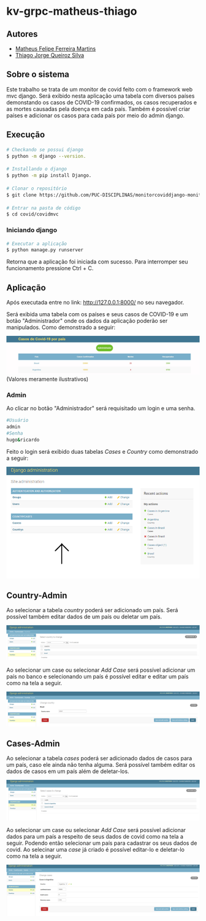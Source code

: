# kv-grpc-matheus-thiago
## Autores

* [Matheus Felipe Ferreira Martins](https://github.com/MatheusFFM)
* [Thiago Jorge Queiroz Silva](https://github.com/ThiagoQueirozSilva)

## Sobre o sistema

Este trabalho se trata de um monitor de covid feito com o framework web mvc django. Será exibido nesta aplicação uma tabela com diversos países demonstando
os casos de COVID-19 confirmados, os casos recuperados e as mortes causadas pela doença em cada país. Também é possível criar países e adicionar os casos para cada país
por meio do admin django.

## Execução

```bash
# Checkando se possui django
$ python -m django --version.

# Installando o django
$ python -m pip install Django.

# Clonar o repositório
$ git clone https://github.com/PUC-DISCIPLINAS/monitorcoviddjango-monitor-covid-matheus-thiago.git

# Entrar na pasta de código
$ cd covid/covidmvc
```

### Iniciando django

```bash
# Executar a aplicação
$ python manage.py runserver
```

Retorna que a aplicação foi iniciada com sucesso. Para interromper seu funcionamento pressione Ctrl + C.

## Aplicação
Após executada entre no link: http://127.0.0.1:8000/ no seu navegador.

Será exibida uma tabela com os países e seus casos de COVID-19 e um botão "Administrador" onde os dados da aplicação poderão ser manipulados. Como demonstrado a seguir: 

![Página principal](images/Tabeladjango.png "Página principal")
(Valores meramente ilustrativos)

### Admin
Ao clicar no botão "Administrador" será requisitado um login e uma senha.

```bash
#Usuário
admin
#Senha
hugo&ricardo
```

Feito o login será exibido duas tabelas _Cases_ e _Country_ como demonstrado a seguir:

![Página Admin](images/Admindjango.png "Página Admin")

## Country-Admin
Ao selecionar a tabela _country_ poderá ser adicionado um país. Será possível também editar dados de um país ou deletar um país.

![Countrys](images/Countrysdjango.png "Countrys")

Ao selecionar um case ou selecionar _Add Case_ será possível adicionar um país no banco e selecionando um país é possível editar e editar um país como na tela a seguir.

![Edit Country](images/EditCountrydjango.png "Edit Country")

## Cases-Admin
Ao selecionar a tabela _cases_ poderá ser adicionado dados de casos para um país, caso ele ainda não tenha alguma. Será possível também editar os dados de casos em um país além de deletar-los.

![Cases Admin](images/Casesdjango.png "Cases Admin")

Ao selecionar um case ou selecionar _Add Case_ será possível adicionar dados para um país a respeito de seus dados de covid como na tela a seguir. Podendo então selecionar um país para cadastrar os seus dados de covid. Ao selecinar uma _case_ já criado é possível editar-lo e deletar-lo como na tela a seguir.

![Edit Cases Admin](images/RegisterCasedjango.png "Edit Cases Admin")

